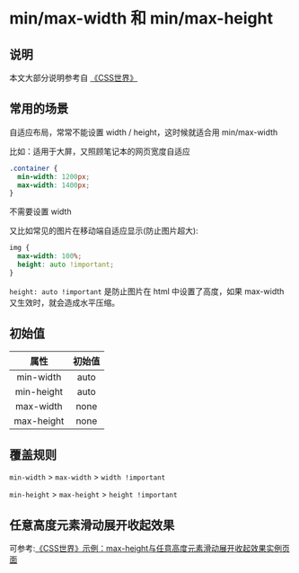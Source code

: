 # min/max-width 和 min/max-height

## 说明

本文大部分说明参考自 [《CSS世界》](https://demo.cssworld.cn/)

## 常用的场景

自适应布局，常常不能设置 width / height，这时候就适合用 min/max-width

比如：适用于大屏，又照顾笔记本的网页宽度自适应

```css
.container {
  min-width: 1200px;
  max-width: 1400px;
}
```

不需要设置 width

又比如常见的图片在移动端自适应显示(防止图片超大):

```css
img {
  max-width: 100%;
  height: auto !important; 
}
```

`height: auto !important` 是防止图片在 html 中设置了高度，如果 max-width 又生效时，就会造成水平压缩。

## 初始值

|属性|初始值|
|:-:|:---:|
|min-width|auto|
|min-height|auto|
|max-width|none|
|max-height|none|


## 覆盖规则

`min-width` > `max-width` > `width !important`

`min-height` > `max-height` > `height !important`


## 任意高度元素滑动展开收起效果

可参考:[《CSS世界》示例：max-height与任意高度元素滑动展开收起效果实例页面](https://demo.cssworld.cn/3/3-2.php)








